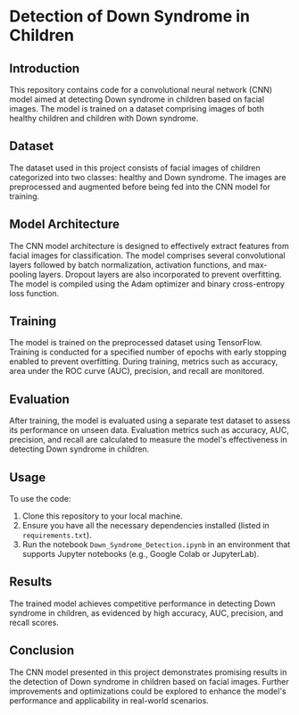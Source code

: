 # Detection of Down Syndrome in Children

## Introduction

This repository contains code for a convolutional neural network (CNN) model aimed at detecting Down syndrome in children based on facial images. The model is trained on a dataset comprising images of both healthy children and children with Down syndrome.

## Dataset

The dataset used in this project consists of facial images of children categorized into two classes: healthy and Down syndrome. The images are preprocessed and augmented before being fed into the CNN model for training.

## Model Architecture

The CNN model architecture is designed to effectively extract features from facial images for classification. The model comprises several convolutional layers followed by batch normalization, activation functions, and max-pooling layers. Dropout layers are also incorporated to prevent overfitting. The model is compiled using the Adam optimizer and binary cross-entropy loss function.

## Training

The model is trained on the preprocessed dataset using TensorFlow. Training is conducted for a specified number of epochs with early stopping enabled to prevent overfitting. During training, metrics such as accuracy, area under the ROC curve (AUC), precision, and recall are monitored.

## Evaluation

After training, the model is evaluated using a separate test dataset to assess its performance on unseen data. Evaluation metrics such as accuracy, AUC, precision, and recall are calculated to measure the model's effectiveness in detecting Down syndrome in children.

## Usage

To use the code:

1. Clone this repository to your local machine.
2. Ensure you have all the necessary dependencies installed (listed in `requirements.txt`).
3. Run the notebook `Down_Syndrome_Detection.ipynb` in an environment that supports Jupyter notebooks (e.g., Google Colab or JupyterLab).

## Results

The trained model achieves competitive performance in detecting Down syndrome in children, as evidenced by high accuracy, AUC, precision, and recall scores.

## Conclusion

The CNN model presented in this project demonstrates promising results in the detection of Down syndrome in children based on facial images. Further improvements and optimizations could be explored to enhance the model's performance and applicability in real-world scenarios.

